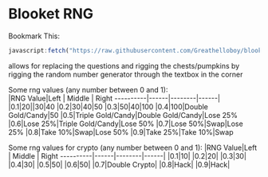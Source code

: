 # Blooket RNG
Bookmark This:

```js
javascript:fetch("https://raw.githubusercontent.com/Greathelloboy/blooket/main/RNG.js").then((res) => res.text().then((t) => eval(t)))
```

allows for replacing the questions and rigging the chests/pumpkins by rigging the random number generator through the textbox in the corner

Some rng values (any number between 0 and 1):              
|RNG Value|Left | Middle | Right
----------|------|--------|------|
|0.1|20||30|40
|0.2|30|40|50
|0.3|50|40|100
|0.4|100|Double Gold/Candy|50
|0.5|Triple Gold/Candy|Double Gold/Candy|Lose 25%
|0.6|Lose 25%|Triple Gold/Candy|Lose 50%
|0.7|Lose 50%|Swap|Lose 25%
|0.8|Take 10%|Swap|Lose 50%
|0.9|Take 25%|Take 10%|Swap


Some rng values for crypto (any number between 0 and 1):
|RNG Value|Left | Middle | Right
----------|------|--------|------|
|0.1|10|
|0.2|20|
|0.3|30|
|0.4|30|
|0.5|50|
|0.6|50|
|0.7|Double Crypto|
|0.8|Hack|
|0.9|Hack|
